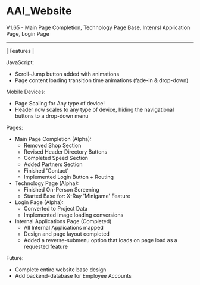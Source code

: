# AAI_Website
V1.65 - Main Page Completion, Technology Page Base, Intenrsl Application Page, Login Page
___________
| Features |

JavaScript:
  - Scroll-Jump button added with animations
  - Page content loading transition time animations (fade-in & drop-down)

Mobile Devices:
  - Page Scaling for Any type of device!
  - Header now scales to any type of device, hiding the navigational buttons to a drop-down menu

Pages:
- Main Page Completion (Alpha):
  - Removed Shop Section
  - Revised Header Directory Buttons
  - Completed Speed Section
  - Added Partners Section
  - Finished 'Contact'
  - Implemented Login Button + Routing
- Technology Page (Alpha):
  - Finished On-Person Screening
  - Started Base for: X-Ray 'Minigame' Feature
- Login Page (Alpha):
  - Converted to Project Data
  - Implemented image loading conversions
- Internal Applications Page (Completed)
  - All Internal Applications mapped
  - Design and page layout completed
  - Added a reverse-submenu option that loads on page load as a requested feature

Future:
  - Complete entire website base design
  - Add backend-database for Employee Accounts
